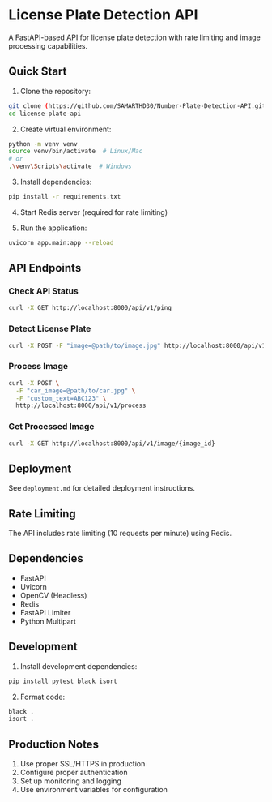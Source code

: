 # License Plate Detection API

A FastAPI-based API for license plate detection with rate limiting and image processing capabilities.

## Quick Start

1. Clone the repository:
```bash
git clone (https://github.com/SAMARTHD30/Number-Plate-Detection-API.git)
cd license-plate-api
```

2. Create virtual environment:
```bash
python -m venv venv
source venv/bin/activate  # Linux/Mac
# or
.\venv\Scripts\activate  # Windows
```

3. Install dependencies:
```bash
pip install -r requirements.txt
```

4. Start Redis server (required for rate limiting)

5. Run the application:
```bash
uvicorn app.main:app --reload
```

## API Endpoints

### Check API Status
```bash
curl -X GET http://localhost:8000/api/v1/ping
```

### Detect License Plate
```bash
curl -X POST -F "image=@path/to/image.jpg" http://localhost:8000/api/v1/detect
```

### Process Image
```bash
curl -X POST \
  -F "car_image=@path/to/car.jpg" \
  -F "custom_text=ABC123" \
  http://localhost:8000/api/v1/process
```

### Get Processed Image
```bash
curl -X GET http://localhost:8000/api/v1/image/{image_id}
```

## Deployment

See `deployment.md` for detailed deployment instructions.

## Rate Limiting

The API includes rate limiting (10 requests per minute) using Redis.

## Dependencies

- FastAPI
- Uvicorn
- OpenCV (Headless)
- Redis
- FastAPI Limiter
- Python Multipart

## Development

1. Install development dependencies:
```bash
pip install pytest black isort
```

2. Format code:
```bash
black .
isort .
```

## Production Notes

1. Use proper SSL/HTTPS in production
2. Configure proper authentication
3. Set up monitoring and logging
4. Use environment variables for configuration
